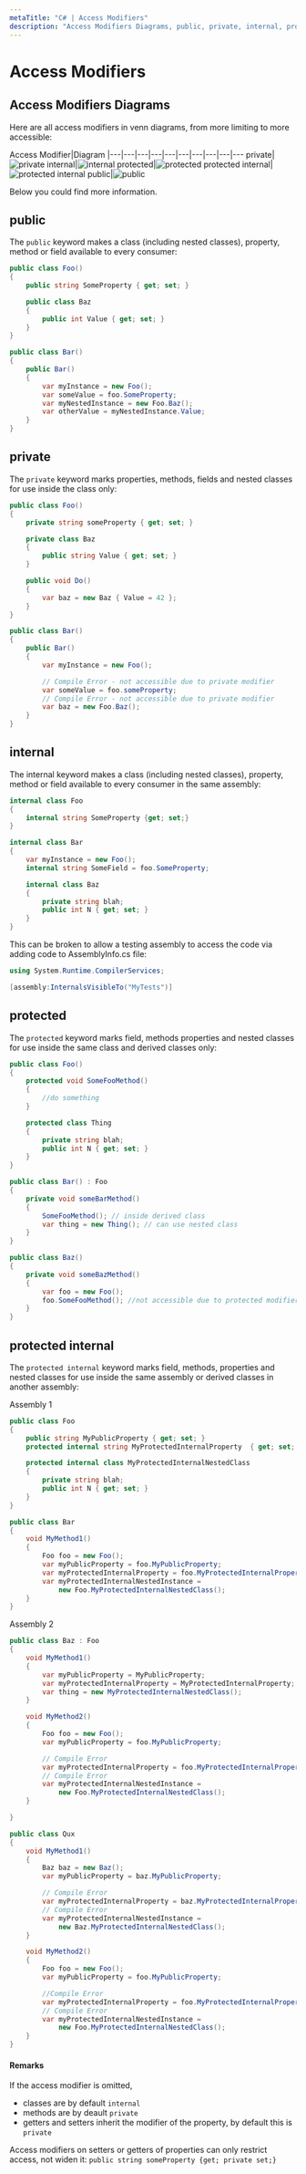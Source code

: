 ```yaml
---
metaTitle: "C# | Access Modifiers"
description: "Access Modifiers Diagrams, public, private, internal, protected, protected internal"
---
```


# Access Modifiers



## Access Modifiers Diagrams


Here are all access modifiers in venn diagrams, from more limiting to more accessible:

<th align="right">Access Modifier</th>|Diagram
|---|---|---|---|---|---|---|---|---|---
<td align="right">private</td>|<img src="https://i.stack.imgur.com/SdeM9.png" alt="private" />
<td align="right">internal</td>|<img src="https://i.stack.imgur.com/8o7Dm.png" alt="internal" />
<td align="right">protected</td>|<img src="https://i.stack.imgur.com/uniOu.png" alt="protected" />
<td align="right">protected internal</td>|<img src="https://i.stack.imgur.com/VaQQ9.png" alt="protected internal" />
<td align="right">public</td>|<img src="https://i.stack.imgur.com/VGgjh.png" alt="public" />

Below you could find more information.



## public


The `public` keyword makes a class (including nested classes), property, method or field available to every consumer:

```cs
public class Foo()
{
    public string SomeProperty { get; set; }

    public class Baz
    {
        public int Value { get; set; }
    }
}

public class Bar()
{
    public Bar()
    {
        var myInstance = new Foo();
        var someValue = foo.SomeProperty;
        var myNestedInstance = new Foo.Baz();
        var otherValue = myNestedInstance.Value;
    }        
}

```



## private


The `private` keyword marks properties, methods, fields and nested classes for use inside the class only:

```cs
public class Foo()
{
    private string someProperty { get; set; }

    private class Baz
    {
        public string Value { get; set; }
    }

    public void Do()
    {
        var baz = new Baz { Value = 42 };
    }
}

public class Bar()
{
    public Bar()
    {
        var myInstance = new Foo();

        // Compile Error - not accessible due to private modifier
        var someValue = foo.someProperty;
        // Compile Error - not accessible due to private modifier
        var baz = new Foo.Baz();
    }
}

```



## internal


The internal keyword makes a class (including nested classes), property, method or field available to every consumer in the same assembly:

```cs
internal class Foo
{
    internal string SomeProperty {get; set;}
}

internal class Bar
{
    var myInstance = new Foo();
    internal string SomeField = foo.SomeProperty;

    internal class Baz
    {
        private string blah;
        public int N { get; set; }
    }
}

```

This can be broken to allow a testing assembly to access the code via adding code to AssemblyInfo.cs file:

```cs
using System.Runtime.CompilerServices;

[assembly:InternalsVisibleTo("MyTests")]

```



## protected


The `protected` keyword marks field, methods properties and nested classes for use inside the same class and derived classes only:

```cs
public class Foo()
{
    protected void SomeFooMethod()
    {
        //do something
    }

    protected class Thing
    {
        private string blah;
        public int N { get; set; }
    }
}

public class Bar() : Foo
{
    private void someBarMethod()
    {
        SomeFooMethod(); // inside derived class
        var thing = new Thing(); // can use nested class
    }
}

public class Baz()
{
    private void someBazMethod()
    {
        var foo = new Foo();
        foo.SomeFooMethod(); //not accessible due to protected modifier
    }
}

```



## protected internal


The `protected internal` keyword marks field, methods, properties and nested classes for use inside the same assembly or derived classes in another assembly:

> 
Assembly 1


```cs
public class Foo
{
    public string MyPublicProperty { get; set; }
    protected internal string MyProtectedInternalProperty  { get; set; }

    protected internal class MyProtectedInternalNestedClass
    {
        private string blah;
        public int N { get; set; }
    }
}

public class Bar
{
    void MyMethod1()
    {
        Foo foo = new Foo();
        var myPublicProperty = foo.MyPublicProperty;
        var myProtectedInternalProperty = foo.MyProtectedInternalProperty;
        var myProtectedInternalNestedInstance =
            new Foo.MyProtectedInternalNestedClass();
    }
}

```

> 
Assembly 2


```cs
public class Baz : Foo
{
    void MyMethod1()
    {
        var myPublicProperty = MyPublicProperty;
        var myProtectedInternalProperty = MyProtectedInternalProperty;
        var thing = new MyProtectedInternalNestedClass();
    }

    void MyMethod2()
    {
        Foo foo = new Foo();
        var myPublicProperty = foo.MyPublicProperty;

        // Compile Error
        var myProtectedInternalProperty = foo.MyProtectedInternalProperty;
        // Compile Error
        var myProtectedInternalNestedInstance =
            new Foo.MyProtectedInternalNestedClass();
    }

}

public class Qux
{
    void MyMethod1()
    {
        Baz baz = new Baz();
        var myPublicProperty = baz.MyPublicProperty;

        // Compile Error
        var myProtectedInternalProperty = baz.MyProtectedInternalProperty;
        // Compile Error
        var myProtectedInternalNestedInstance =
            new Baz.MyProtectedInternalNestedClass();
    }

    void MyMethod2()
    {
        Foo foo = new Foo();
        var myPublicProperty = foo.MyPublicProperty;

        //Compile Error
        var myProtectedInternalProperty = foo.MyProtectedInternalProperty;
        // Compile Error
        var myProtectedInternalNestedInstance =
            new Foo.MyProtectedInternalNestedClass();
    }
}

```



#### Remarks


If the access modifier is omitted,

- classes are by default `internal`
- methods are by deault `private`
- getters and setters inherit the modifier of the property, by default this is `private`

Access modifiers on setters or getters of properties can only restrict access, not widen it:
`public string someProperty {get; private set;}`

